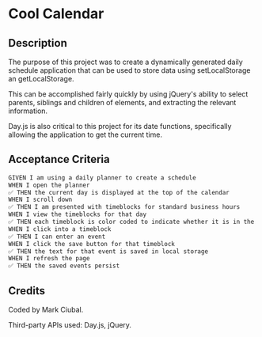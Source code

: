 # Cool Calendar

## Description
The purpose of this project was to create a dynamically generated daily schedule application that can be used to store data using setLocalStorage an getLocalStorage.

This can be accomplished fairly quickly by using jQuery's ability to select parents, siblings and children of elements, and extracting the relevant information.

Day.js is also critical to this project for its date functions, specifically allowing the application to get the current time.

## Acceptance Criteria

```md
GIVEN I am using a daily planner to create a schedule
WHEN I open the planner
✅ THEN the current day is displayed at the top of the calendar
WHEN I scroll down
✅ THEN I am presented with timeblocks for standard business hours
WHEN I view the timeblocks for that day
✅ THEN each timeblock is color coded to indicate whether it is in the past, present, or future
WHEN I click into a timeblock
✅ THEN I can enter an event
WHEN I click the save button for that timeblock
✅ THEN the text for that event is saved in local storage
WHEN I refresh the page
✅ THEN the saved events persist
```

## Credits

Coded by Mark Ciubal.

Third-party APIs used: Day.js, jQuery.